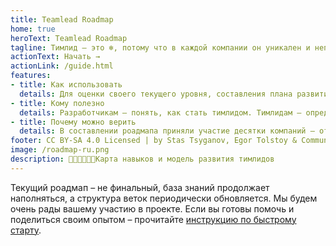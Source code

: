 ```yaml
---
title: Teamlead Roadmap
home: true
heroText: Teamlead Roadmap
tagline: Тимлид – это ❄️, потому что в каждой компании он уникален и неповторим. Мы составили карту навыков и компетенций тимлидов, которую можно адаптировать для любой компании и команды. Попробуйте приложить её и к себе!
actionText: Начать →
actionLink: /guide.html
features:
- title: Как использовать
  details: Для оценки своего текущего уровня, составления плана развития, постановки целей вместе со своим руководителем, описания тимлидовых вакансий или проведения собеседований.
- title: Кому полезно
  details: Разработчикам – понять, как стать тимлидом. Тимлидам – определить свою область ответственности в компании и вектор развития. Руководителям тимлидов – для найма и постановки целей. HR – для формирования должностных инструкций и проведения скринингов.
- title: Почему можно верить
  details: В составлении роадмапа приняли участие десятки компаний – от крупного enterprise до маленьких стартапов, рассказавшие, что ожидают от своих тимлидов. А потом несколько тысяч человек проверили его на себе и остались довольны!
footer: CC BY-SA 4.0 Licensed | by Stas Tsyganov, Egor Tolstoy & Community
image: /roadmap-ru.png
description: 👩🏼‍💻👨🏻‍💻Карта навыков и модель развития тимлидов
---
```


<Roadmap/>

Текущий роадмап – не финальный, база знаний продолжает наполняться, а структура веток периодически обновляется. Мы будем очень рады вашему участию в проекте. Если вы готовы помочь и поделиться своим опытом – прочитайте [инструкцию по быстрому старту](/contributing).
